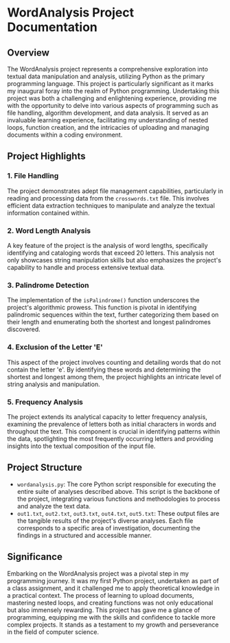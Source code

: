 # WordAnalysis Project Documentation

## Overview

The WordAnalysis project represents a comprehensive exploration into textual data manipulation and analysis, utilizing Python as the primary programming language. This project is particularly significant as it marks my inaugural foray into the realm of Python programming. Undertaking this project was both a challenging and enlightening experience, providing me with the opportunity to delve into various aspects of programming such as file handling, algorithm development, and data analysis. It served as an invaluable learning experience, facilitating my understanding of nested loops, function creation, and the intricacies of uploading and managing documents within a coding environment.

## Project Highlights

### 1. File Handling

The project demonstrates adept file management capabilities, particularly in reading and processing data from the `crosswords.txt` file. This involves efficient data extraction techniques to manipulate and analyze the textual information contained within.

### 2. Word Length Analysis

A key feature of the project is the analysis of word lengths, specifically identifying and cataloging words that exceed 20 letters. This analysis not only showcases string manipulation skills but also emphasizes the project's capability to handle and process extensive textual data.

### 3. Palindrome Detection

The implementation of the `isPalindrome()` function underscores the project's algorithmic prowess. This function is pivotal in identifying palindromic sequences within the text, further categorizing them based on their length and enumerating both the shortest and longest palindromes discovered.

### 4. Exclusion of the Letter 'E'

This aspect of the project involves counting and detailing words that do not contain the letter 'e'. By identifying these words and determining the shortest and longest among them, the project highlights an intricate level of string analysis and manipulation.

### 5. Frequency Analysis

The project extends its analytical capacity to letter frequency analysis, examining the prevalence of letters both as initial characters in words and throughout the text. This component is crucial in identifying patterns within the data, spotlighting the most frequently occurring letters and providing insights into the textual composition of the input file.

## Project Structure

- `wordanalysis.py`: The core Python script responsible for executing the entire suite of analyses described above. This script is the backbone of the project, integrating various functions and methodologies to process and analyze the text data.
- `out1.txt`, `out2.txt`, `out3.txt`, `out4.txt`, `out5.txt`: These output files are the tangible results of the project's diverse analyses. Each file corresponds to a specific area of investigation, documenting the findings in a structured and accessible manner.

## Significance

Embarking on the WordAnalysis project was a pivotal step in my programming journey. It was my first Python project, undertaken as part of a class assignment, and it challenged me to apply theoretical knowledge in a practical context. The process of learning to upload documents, mastering nested loops, and creating functions was not only educational but also immensely rewarding. This project has gave me a glance of programming, equipping me with the skills and confidence to tackle more complex projects. It stands as a testament to my growth and perseverance in the field of computer science.
